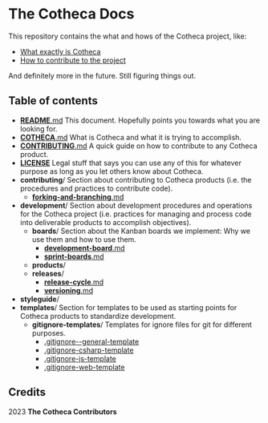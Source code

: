 
# The Cotheca Docs

This repository contains the what and hows of the Cotheca project, like:
- [What exactly is Cotheca](COTHECA.md)
- [How to contribute to the project](./CONTRIBUTING.md)

And definitely more in the future. Still figuring things out.

## Table of contents
 - [**README**.md](./README.md)
 This document. Hopefully points you towards what you are looking for.
 - [**COTHECA**.md](./COTHECA.md)
What is Cotheca and what it is trying to accomplish.
 - [**CONTRIBUTING**.md](./CONTRIBUTING.md)
A quick guide on how to contribute to any Cotheca product.
 - [**LICENSE**](./LICENSE)
Legal stuff that says you can use any of this for whatever purpose as long as you let others know about Cotheca.
 - **contributing**/
Section about contributing to Cotheca products (i.e. the procedures and practices to contribute code).
	 - [**forking-and-branching**.md](./contributing/forking-and-branching.md)
 - **development**/
Section about development procedures and operations for the Cotheca project (i.e. practices for managing and process code into deliverable products to accomplish objectives).
	 - **boards**/
Section about the Kanban boards we implement: Why we use them and how to use them.
		 - [**development-board**.md](./development/boards/development-board.md)
		 - [**sprint-boards**.md](./development/boards/sprint-boards.md)
	 - **products**/
	 - **releases**/
		 - [**release-cycle**.md](./development/boards/release-cycle.md)
		 - [**versioning**.md](./development/boards/versioning.md)
 - **styleguide**/
 - **templates**/
Section for templates to be used as starting points for Cotheca products to standardize development.
	 - **gitignore-templates**/
Templates for ignore files for git for different purposes.
		 - [.gitignore--general-template](./templates/gitignore-templates/.gitignore--general-template)
		 - [.gitignore-csharp-template](./templates/gitignore-templates/.gitignore-csharp-template)
		 - [.gitignore-js-template](./templates/gitignore-templates/.gitignore-js-template)
		 - [.gitignore-web-template](./templates/gitignore-templates/.gitignore-web-template)

## Credits
2023 **The Cotheca Contributors**